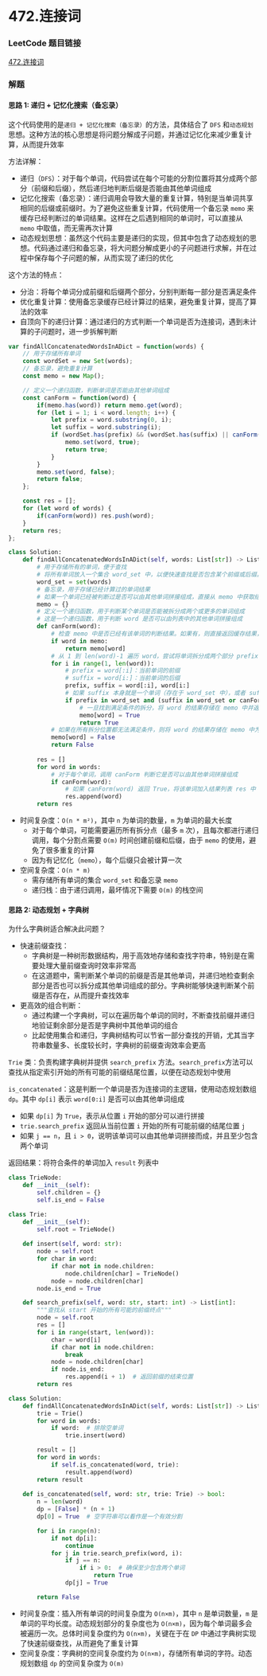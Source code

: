 # 472.连接词

### LeetCode 题目链接

[472.连接词](https://leetcode.cn/problems/concatenated-words/)

### 解题

#### 思路 1: 递归 + 记忆化搜索（备忘录）

这个代码使用的是`递归 + 记忆化搜索（备忘录）`的方法，具体结合了 `DFS` 和`动态规划`思想。这种方法的核心思想是将问题分解成子问题，并通过记忆化来减少重复计算，从而提升效率

方法详解：
- 递归（`DFS`）：对于每个单词，代码尝试在每个可能的分割位置将其分成两个部分（前缀和后缀），然后递归地判断后缀是否能由其他单词组成
- 记忆化搜索（备忘录）：递归调用会导致大量的重复计算，特别是当单词共享相同的后缀或前缀时。为了避免这些重复计算，代码使用一个备忘录 `memo` 来缓存已经判断过的单词结果。这样在之后遇到相同的单词时，可以直接从 `memo` 中取值，而无需再次计算
- 动态规划思想：虽然这个代码主要是递归的实现，但其中包含了动态规划的思想。代码通过递归和备忘录，将大问题分解成更小的子问题进行求解，并在过程中保存每个子问题的解，从而实现了递归的优化

这个方法的特点：
- 分治：将每个单词分成前缀和后缀两个部分，分别判断每一部分是否满足条件
- 优化重复计算：使用备忘录缓存已经计算过的结果，避免重复计算，提高了算法的效率
- 自顶向下的递归计算：通过递归的方式判断一个单词是否为连接词，遇到未计算的子问题时，进一步拆解判断

```js
var findAllConcatenatedWordsInADict = function(words) {
    // 用于存储所有单词
    const wordSet = new Set(words);  
    // 备忘录，避免重复计算
    const memo = new Map();  

    // 定义一个递归函数，判断单词是否能由其他单词组成
    const canForm = function(word) {
        if(memo.has(word)) return memo.get(word);
        for (let i = 1; i < word.length; i++) {
            let prefix = word.substring(0, i);
            let suffix = word.substring(i);
            if (wordSet.has(prefix) && (wordSet.has(suffix) || canForm(suffix))) {
                memo.set(word, true);
                return true;
            }
        }
        memo.set(word, false);
        return false;
    };

    const res = [];
    for (let word of words) {
        if(canForm(word)) res.push(word);
    }
    return res;
};
```
```python
class Solution:
    def findAllConcatenatedWordsInADict(self, words: List[str]) -> List[str]:
        # 用于存储所有的单词，便于查找
        # 将所有单词放入一个集合 word_set 中，以便快速查找是否包含某个前缀或后缀。集合的查找时间复杂度为 O(1)
        word_set = set(words)  
        # 备忘录，用于存储已经计算过的单词结果
        # 如果一个单词已经被判断过是否可以由其他单词拼接组成，直接从 memo 中获取结果，避免重复计算
        memo = {}  
        # 定义一个递归函数，用于判断某个单词是否能被拆分成两个或更多的单词组成
        # 这是一个递归函数，用于判断 word 是否可以由列表中的其他单词拼接组成
        def canForm(word):
            # 检查 memo 中是否已经有该单词的判断结果。如果有，则直接返回缓存结果，这样可以节省时间，避免重复计算
            if word in memo:
                return memo[word]
            # 从 1 到 len(word)-1 遍历 word，尝试将单词拆分成两个部分 prefix 和 suffix
            for i in range(1, len(word)):
                # prefix = word[:i]：当前单词的前缀
                # suffix = word[i:]：当前单词的后缀
                prefix, suffix = word[:i], word[i:]
                # 如果 suffix 本身就是一个单词（存在于 word_set 中），或者 suffix 可以由其他单词组成（递归调用 canForm(suffix)），则就可判定 word 是一个连接词
                if prefix in word_set and (suffix in word_set or canForm(suffix)):
                    # 一旦找到满足条件的拆分，将 word 的结果存储在 memo 中并返回 True，表示 word 是一个连接词
                    memo[word] = True
                    return True
            # 如果在所有拆分位置都无法满足条件，则将 word 的结果存储在 memo 中为 False，并返回 False，表示 word 不能由其他单词拼接组成
            memo[word] = False
            return False
        
        res = []
        for word in words:
            # 对于每个单词，调用 canForm 判断它是否可以由其他单词拼接组成
            if canForm(word):
                # 如果 canForm(word) 返回 True，将该单词加入结果列表 res 中
                res.append(word)
        return res
```
- 时间复杂度：`O(n * m²)`，其中 `n` 为单词的数量，`m` 为单词的最大长度
  - 对于每个单词，可能需要遍历所有拆分点（最多 `m` 次），且每次都进行递归调用，每个分割点需要 `O(m)` 时间创建前缀和后缀，由于 `memo` 的使用，避免了很多重复的计算
  - 因为有记忆化（`memo`），每个后缀只会被计算一次
- 空间复杂度：`O(n * m)`
  - 需存储所有单词的集合 `word_set` 和备忘录 `memo`
  - 递归栈：由于递归调用，最坏情况下需要 `O(m)` 的栈空间

#### 思路 2: 动态规划 + 字典树

为什么字典树适合解决此问题？
- 快速前缀查找：
  - 字典树是一种树形数据结构，用于高效地存储和查找字符串，特别是在需要处理大量前缀查询时效率非常高
  - 在这道题中，需判断某个单词的前缀是否是其他单词，并递归地检查剩余部分是否也可以拆分成其他单词组成的部分。字典树能够快速判断某个前缀是否存在，从而提升查找效率
- 更高效的组合判断：
  - 通过构建一个字典树，可以在遍历每个单词的同时，不断查找前缀并递归地验证剩余部分是否是字典树中其他单词的组合
  - 比起使用集合和递归，字典树结构可以节省一部分查找的开销，尤其当字符串数量多、长度较长时，字典树的前缀查询效率会更高

`Trie` 类：负责构建字典树并提供 `search_prefix` 方法。`search_prefix`方法可以查找从指定索引开始的所有可能的前缀结尾位置，以便在动态规划中使用

`is_concatenated`：这是判断一个单词是否为连接词的主逻辑，使用动态规划数组 `dp`。其中 `dp[i]` 表示 `word[0:i]` 是否可以由其他单词组成
- 如果 `dp[i]` 为 `True`，表示从位置 `i` 开始的部分可以进行拼接
- `trie.search_prefix` 返回从当前位置 `i` 开始的所有可能前缀的结尾位置 `j`
- 如果 `j == n`，且 `i > 0`，说明该单词可以由其他单词拼接而成，并且至少包含两个单词
  
返回结果：将符合条件的单词加入 `result` 列表中

```python
class TrieNode:
    def __init__(self):
        self.children = {}
        self.is_end = False

class Trie:
    def __init__(self):
        self.root = TrieNode()
        
    def insert(self, word: str):
        node = self.root
        for char in word:
            if char not in node.children:
                node.children[char] = TrieNode()
            node = node.children[char]
        node.is_end = True

    def search_prefix(self, word: str, start: int) -> List[int]:
        """查找从 start 开始的所有可能的前缀终点"""
        node = self.root
        res = []
        for i in range(start, len(word)):
            char = word[i]
            if char not in node.children:
                break
            node = node.children[char]
            if node.is_end:
                res.append(i + 1)  # 返回前缀的结束位置
        return res

class Solution:
    def findAllConcatenatedWordsInADict(self, words: List[str]) -> List[str]:
        trie = Trie()
        for word in words:
            if word:  # 排除空单词
                trie.insert(word)

        result = []
        for word in words:
            if self.is_concatenated(word, trie):
                result.append(word)
        return result
    
    def is_concatenated(self, word: str, trie: Trie) -> bool:
        n = len(word)
        dp = [False] * (n + 1)
        dp[0] = True  # 空字符串可以看作是一个有效分割

        for i in range(n):
            if not dp[i]:
                continue
            for j in trie.search_prefix(word, i):
                if j == n:
                    if i > 0:  # 确保至少包含两个单词
                        return True
                dp[j] = True

        return False
```
- 时间复杂度：插入所有单词的时间复杂度为 `O(n×m)`，其中 `n` 是单词数量，`m` 是单词的平均长度。动态规划部分的复杂度也为 `O(n×m)`，因为每个单词最多会被遍历一次。总体时间复杂度约为 `O(n×m)`，关键在于在 `DP` 中通过字典树实现了快速前缀查找，从而避免了重复计算
- 空间复杂度：字典树的空间复杂度约为 `O(n×m)`，存储所有单词的字符。动态规划数组 `dp` 的空间复杂度为 `O(m)`